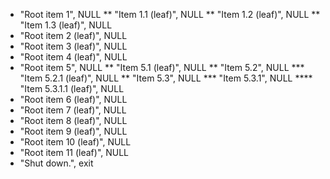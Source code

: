 * "Root item 1", NULL
** "Item 1.1 (leaf)", NULL
** "Item 1.2 (leaf)", NULL
** "Item 1.3 (leaf)", NULL
* "Root item 2 (leaf)", NULL
* "Root item 3 (leaf)", NULL
* "Root item 4 (leaf)", NULL
* "Root item 5", NULL
** "Item 5.1 (leaf)", NULL
** "Item 5.2", NULL
*** "Item 5.2.1 (leaf)", NULL
** "Item 5.3", NULL
*** "Item 5.3.1", NULL
**** "Item 5.3.1.1 (leaf)", NULL
* "Root item 6 (leaf)", NULL
* "Root item 7 (leaf)", NULL
* "Root item 8 (leaf)", NULL
* "Root item 9 (leaf)", NULL
* "Root item 10 (leaf)", NULL
* "Root item 11 (leaf)", NULL
* "Shut down.", exit
